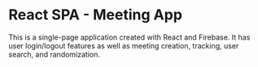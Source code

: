 # React SPA - Meeting App
This is a single-page application created with React and Firebase.
It has user login/logout features as well as meeting creation, tracking, user search, and randomization.
